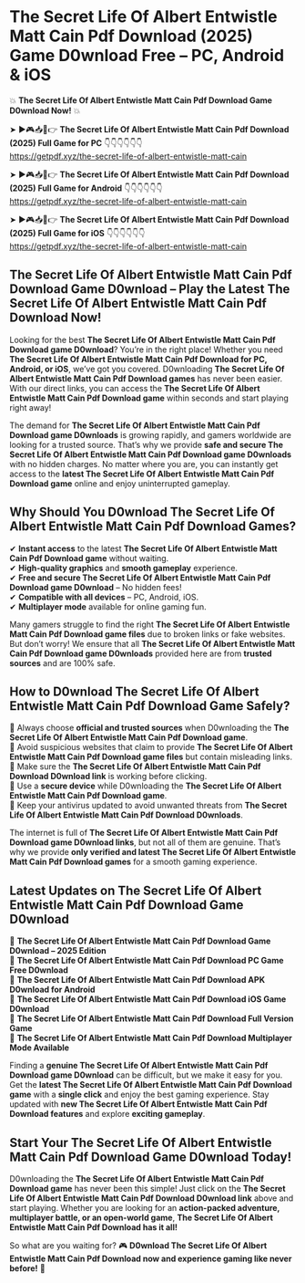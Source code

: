 # The Secret Life Of Albert Entwistle Matt Cain Pdf Download (2025) Game D0wnload Free – PC, Android & iOS

💥 **The Secret Life Of Albert Entwistle Matt Cain Pdf Download Game D0wnload Now!** 💥  

➤ ►🎮📥📱👉 **The Secret Life Of Albert Entwistle Matt Cain Pdf Download (2025) Full Game for PC** 👇👇👇👇👇👇  
https://getpdf.xyz/the-secret-life-of-albert-entwistle-matt-cain  

➤ ►🎮📥📱👉 **The Secret Life Of Albert Entwistle Matt Cain Pdf Download (2025) Full Game for Android** 👇👇👇👇👇👇  
https://getpdf.xyz/the-secret-life-of-albert-entwistle-matt-cain  

➤ ►🎮📥📱👉 **The Secret Life Of Albert Entwistle Matt Cain Pdf Download (2025) Full Game for iOS** 👇👇👇👇👇👇  
https://getpdf.xyz/the-secret-life-of-albert-entwistle-matt-cain  

## The Secret Life Of Albert Entwistle Matt Cain Pdf Download Game D0wnload – Play the Latest The Secret Life Of Albert Entwistle Matt Cain Pdf Download Now!

Looking for the best **The Secret Life Of Albert Entwistle Matt Cain Pdf Download game D0wnload**? You’re in the right place! Whether you need **The Secret Life Of Albert Entwistle Matt Cain Pdf Download for PC, Android, or iOS**, we’ve got you covered. D0wnloading **The Secret Life Of Albert Entwistle Matt Cain Pdf Download games** has never been easier. With our direct links, you can access the **The Secret Life Of Albert Entwistle Matt Cain Pdf Download game** within seconds and start playing right away!  

The demand for **The Secret Life Of Albert Entwistle Matt Cain Pdf Download game D0wnloads** is growing rapidly, and gamers worldwide are looking for a trusted source. That’s why we provide **safe and secure The Secret Life Of Albert Entwistle Matt Cain Pdf Download game D0wnloads** with no hidden charges. No matter where you are, you can instantly get access to the **latest The Secret Life Of Albert Entwistle Matt Cain Pdf Download game** online and enjoy uninterrupted gameplay.  

## **Why Should You D0wnload The Secret Life Of Albert Entwistle Matt Cain Pdf Download Games?**  

✔ **Instant access** to the latest **The Secret Life Of Albert Entwistle Matt Cain Pdf Download game** without waiting.  
✔ **High-quality graphics** and **smooth gameplay** experience.  
✔ **Free and secure The Secret Life Of Albert Entwistle Matt Cain Pdf Download game D0wnload** – No hidden fees!  
✔ **Compatible with all devices** – PC, Android, iOS.  
✔ **Multiplayer mode** available for online gaming fun.  

Many gamers struggle to find the right **The Secret Life Of Albert Entwistle Matt Cain Pdf Download game files** due to broken links or fake websites. But don’t worry! We ensure that all **The Secret Life Of Albert Entwistle Matt Cain Pdf Download game D0wnloads** provided here are from **trusted sources** and are 100% safe.  

## **How to D0wnload The Secret Life Of Albert Entwistle Matt Cain Pdf Download Game Safely?**  

📌 Always choose **official and trusted sources** when D0wnloading the **The Secret Life Of Albert Entwistle Matt Cain Pdf Download game**.  
📌 Avoid suspicious websites that claim to provide **The Secret Life Of Albert Entwistle Matt Cain Pdf Download game files** but contain misleading links.  
📌 Make sure the **The Secret Life Of Albert Entwistle Matt Cain Pdf Download D0wnload link** is working before clicking.  
📌 Use a **secure device** while D0wnloading the **The Secret Life Of Albert Entwistle Matt Cain Pdf Download game**.  
📌 Keep your antivirus updated to avoid unwanted threats from **The Secret Life Of Albert Entwistle Matt Cain Pdf Download D0wnloads**.  

The internet is full of **The Secret Life Of Albert Entwistle Matt Cain Pdf Download game D0wnload links**, but not all of them are genuine. That’s why we provide **only verified and latest The Secret Life Of Albert Entwistle Matt Cain Pdf Download games** for a smooth gaming experience.  

## **Latest Updates on The Secret Life Of Albert Entwistle Matt Cain Pdf Download Game D0wnload**  

🔹 **The Secret Life Of Albert Entwistle Matt Cain Pdf Download Game D0wnload – 2025 Edition**  
🔹 **The Secret Life Of Albert Entwistle Matt Cain Pdf Download PC Game Free D0wnload**  
🔹 **The Secret Life Of Albert Entwistle Matt Cain Pdf Download APK D0wnload for Android**  
🔹 **The Secret Life Of Albert Entwistle Matt Cain Pdf Download iOS Game D0wnload**  
🔹 **The Secret Life Of Albert Entwistle Matt Cain Pdf Download Full Version Game**  
🔹 **The Secret Life Of Albert Entwistle Matt Cain Pdf Download Multiplayer Mode Available**  

Finding a **genuine The Secret Life Of Albert Entwistle Matt Cain Pdf Download game D0wnload** can be difficult, but we make it easy for you. Get the **latest The Secret Life Of Albert Entwistle Matt Cain Pdf Download game** with a **single click** and enjoy the best gaming experience. Stay updated with **new The Secret Life Of Albert Entwistle Matt Cain Pdf Download features** and explore **exciting gameplay**.  

## **Start Your The Secret Life Of Albert Entwistle Matt Cain Pdf Download Game D0wnload Today!**  

D0wnloading the **The Secret Life Of Albert Entwistle Matt Cain Pdf Download game** has never been this simple! Just click on the **The Secret Life Of Albert Entwistle Matt Cain Pdf Download D0wnload link** above and start playing. Whether you are looking for an **action-packed adventure, multiplayer battle, or an open-world game**, **The Secret Life Of Albert Entwistle Matt Cain Pdf Download has it all!**  

So what are you waiting for? 🎮 **D0wnload The Secret Life Of Albert Entwistle Matt Cain Pdf Download now and experience gaming like never before!** 🚀  